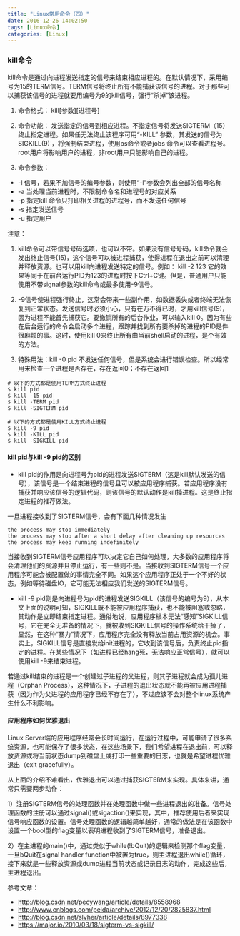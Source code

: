```yaml
---
title: "Linux常用命令（四）"
date: 2016-12-26 14:02:50
tags: [Linux命令]
categories: [Linux]
---
```


### kill命令

kill命令是通过向进程发送指定的信号来结束相应进程的。在默认情况下，采用编号为15的TERM信号。TERM信号将终止所有不能捕获该信号的进程。对于那些可以捕获该信号的进程就要用编号为9的kill信号，强行“杀掉”该进程。


1. 命令格式：
kill[参数][进程号]

2. 命令功能：
发送指定的信号到相应进程。不指定信号将发送SIGTERM（15）终止指定进程。如果任无法终止该程序可用“-KILL” 参数，其发送的信号为SIGKILL(9) ，将强制结束进程，使用ps命令或者jobs 命令可以查看进程号。root用户将影响用户的进程，非root用户只能影响自己的进程。

3. 命令参数：

- -l  信号，若果不加信号的编号参数，则使用“-l”参数会列出全部的信号名称
- -a  当处理当前进程时，不限制命令名和进程号的对应关系
- -p  指定kill 命令只打印相关进程的进程号，而不发送任何信号
- -s  指定发送信号
- -u  指定用户

注意：

1. kill命令可以带信号号码选项，也可以不带。如果没有信号号码，kill命令就会发出终止信号(15)，这个信号可以被进程捕获，使得进程在退出之前可以清理并释放资源。也可以用kill向进程发送特定的信号。例如：
kill -2 123
它的效果等同于在前台运行PID为123的进程时按下Ctrl+C键。但是，普通用户只能使用不带signal参数的kill命令或最多使用-9信号。

2. -9信号使进程强行终止，这常会带来一些副作用，如数据丢失或者终端无法恢复到正常状态。发送信号时必须小心，只有在万不得已时，才用kill信号(9)，因为进程不能首先捕获它。要撤销所有的后台作业，可以输入kill 0。因为有些在后台运行的命令会启动多个进程，跟踪并找到所有要杀掉的进程的PID是件很麻烦的事。这时，使用kill 0来终止所有由当前shell启动的进程，是个有效的方法。

3. 特殊用法：kill -0 pid 不发送任何信号，但是系统会进行错误检查。所以经常用来检查一个进程是否存在，存在返回0；不存在返回1

```
# 以下的方式都是使用TERM方式终止进程
$ kill pid
$ kill -15 pid
$ kill -TERM pid
$ kill -SIGTERM pid

# 以下的方式都是使用KILL方式终止进程
$ kill -9 pid
$ kill -KILL pid
$ kill -SIGKILL pid
```

#### kill pid与kill -9 pid的区别

- kill pid的作用是向进程号为pid的进程发送SIGTERM（这是kill默认发送的信号），该信号是一个结束进程的信号且可以被应用程序捕获。若应用程序没有捕获并响应该信号的逻辑代码，则该信号的默认动作是kill掉进程。这是终止指定进程的推荐做法。

一旦进程接收到了SIGTERM信号，会有下面几种情况发生

```
the process may stop immediately
the process may stop after a short delay after cleaning up resources
the process may keep running indefinitely
```

当接收到SIGTERM信号应用程序可以决定它自己如何处理，大多数的应用程序将会清理他们的资源并且停止运行，有一些则不是。当接收到SIGTERM信号一个应用程序可能会被配置做的事情完全不同。如果这个应用程序正处于一个不好的状态，例如等待磁盘IO，它可能无法相应我们发送的SIGTERM信号。

- kill -9 pid则是向进程号为pid的进程发送SIGKILL（该信号的编号为9），从本文上面的说明可知，SIGKILL既不能被应用程序捕获，也不能被阻塞或忽略，其动作是立即结束指定进程。通俗地说，应用程序根本无法“感知”SIGKILL信号，它在完全无准备的情况下，就被收到SIGKILL信号的操作系统给干掉了，显然，在这种“暴力”情况下，应用程序完全没有释放当前占用资源的机会。事实上，SIGKILL信号是直接发给init进程的，它收到该信号后，负责终止pid指定的进程。在某些情况下（如进程已经hang死，无法响应正常信号），就可以使用kill -9来结束进程。

若通过kill结束的进程是一个创建过子进程的父进程，则其子进程就会成为孤儿进程（Orphan Process），这种情况下，子进程的退出状态就不能再被应用进程捕获（因为作为父进程的应用程序已经不存在了），不过应该不会对整个linux系统产生什么不利影响。

#### 应用程序如何优雅退出

Linux Server端的应用程序经常会长时间运行，在运行过程中，可能申请了很多系统资源，也可能保存了很多状态，在这些场景下，我们希望进程在退出前，可以释放资源或将当前状态dump到磁盘上或打印一些重要的日志，也就是希望进程优雅退出（exit gracefully）。

从上面的介绍不难看出，优雅退出可以通过捕获SIGTERM来实现。具体来讲，通常只需要两步动作：

1）注册SIGTERM信号的处理函数并在处理函数中做一些进程退出的准备。信号处理函数的注册可以通过signal()或sigaction()来实现，其中，推荐使用后者来实现信号响应函数的设置。信号处理函数的逻辑越简单越好，通常的做法是在该函数中设置一个bool型的flag变量以表明进程收到了SIGTERM信号，准备退出。

2）在主进程的main()中，通过类似于while(!bQuit)的逻辑来检测那个flag变量，一旦bQuit在signal handler function中被置为true，则主进程退出while()循环，接下来就是一些释放资源或dump进程当前状态或记录日志的动作，完成这些后，主进程退出。

参考文章：

- http://blog.csdn.net/pecywang/article/details/8558968
- http://www.cnblogs.com/peida/archive/2012/12/20/2825837.html
- http://blog.csdn.net/slvher/article/details/8977338
- https://major.io/2010/03/18/sigterm-vs-sigkill/